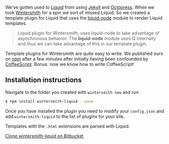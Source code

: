 We've gotten used to [Liquid](https://github.com/Shopify/liquid/) from using [Jekyll](http://xorcode.net/13Tvyaq) and [Octopress](http://xorcode.net/13TvzLx). When we took [Wintersmith](http://xorcode.net/13TvDuX) for a spin we sort of missed Liquid. So we created a template plugin for Liquid that uses the [liquid-node](http://xorcode.net/13TtSOc) module to render Liquid templates.

> Liquid plugin for Wintersmith, uses liquid-node to take advantage of asynchronous behavior. The **liquid-node** module uses Q internally and thus we can take advantage of this in our template plugin.

Template plugins for Wintersmith are quite easy to write. We published ours on [npm](http://xorcode.net/13Tu00a) after a few minutes after initially having been confounded by [CoffeeScript](http://xorcode.net/13TuZxs). Bonus: now we know how to write CoffeeScript!

## Installation instructions

Navigate to the folder you created with `wintersmith new` and run

```sh
$ npm install wintersmith-liquid --save
```

Once you have installed the plugin you need to modify your `config.json` and add `wintersmith-liquid` to the list of plugins for your site.

Templates with the `.html` extensions are parsed with Liquid.

<a href="http://xorcode.net/13TudAo" class="btn btn-primary"><i class="fa fa-bitbucket"></i> Clone wintersmith-liquid on Bitbucket</a>
